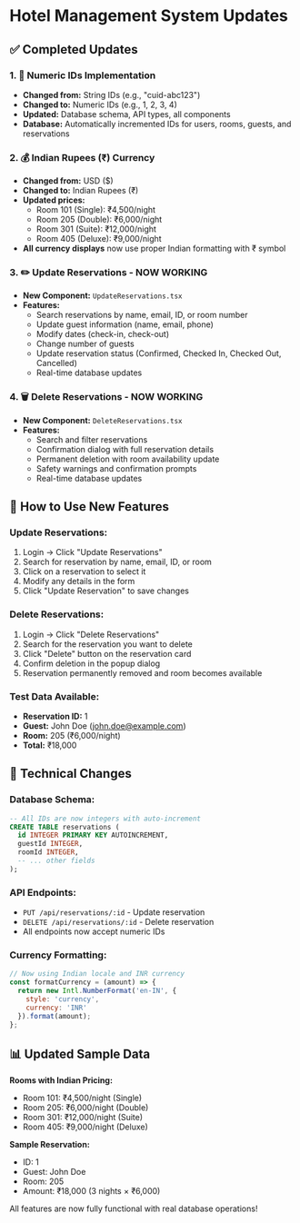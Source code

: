 # Hotel Management System Updates

## ✅ **Completed Updates**

### **1. 🔢 Numeric IDs Implementation**
- **Changed from:** String IDs (e.g., "cuid-abc123") 
- **Changed to:** Numeric IDs (e.g., 1, 2, 3, 4)
- **Updated:** Database schema, API types, all components
- **Database:** Automatically incremented IDs for users, rooms, guests, and reservations

### **2. 💰 Indian Rupees (₹) Currency**
- **Changed from:** USD ($) 
- **Changed to:** Indian Rupees (₹)
- **Updated prices:**
  - Room 101 (Single): ₹4,500/night
  - Room 205 (Double): ₹6,000/night  
  - Room 301 (Suite): ₹12,000/night
  - Room 405 (Deluxe): ₹9,000/night
- **All currency displays** now use proper Indian formatting with ₹ symbol

### **3. ✏️ Update Reservations - NOW WORKING**
- **New Component:** `UpdateReservations.tsx`
- **Features:**
  - Search reservations by name, email, ID, or room number
  - Update guest information (name, email, phone)
  - Modify dates (check-in, check-out)
  - Change number of guests
  - Update reservation status (Confirmed, Checked In, Checked Out, Cancelled)
  - Real-time database updates

### **4. 🗑️ Delete Reservations - NOW WORKING**
- **New Component:** `DeleteReservations.tsx`
- **Features:**
  - Search and filter reservations
  - Confirmation dialog with full reservation details
  - Permanent deletion with room availability update
  - Safety warnings and confirmation prompts
  - Real-time database updates

## 🎯 **How to Use New Features**

### **Update Reservations:**
1. Login → Click "Update Reservations"
2. Search for reservation by name, email, ID, or room
3. Click on a reservation to select it
4. Modify any details in the form
5. Click "Update Reservation" to save changes

### **Delete Reservations:**
1. Login → Click "Delete Reservations" 
2. Search for the reservation you want to delete
3. Click "Delete" button on the reservation card
4. Confirm deletion in the popup dialog
5. Reservation permanently removed and room becomes available

### **Test Data Available:**
- **Reservation ID:** 1
- **Guest:** John Doe (john.doe@example.com)
- **Room:** 205 (₹6,000/night)
- **Total:** ₹18,000

## 🔧 **Technical Changes**

### **Database Schema:**
```sql
-- All IDs are now integers with auto-increment
CREATE TABLE reservations (
  id INTEGER PRIMARY KEY AUTOINCREMENT,
  guestId INTEGER,
  roomId INTEGER,
  -- ... other fields
);
```

### **API Endpoints:**
- `PUT /api/reservations/:id` - Update reservation
- `DELETE /api/reservations/:id` - Delete reservation
- All endpoints now accept numeric IDs

### **Currency Formatting:**
```javascript
// Now using Indian locale and INR currency
const formatCurrency = (amount) => {
  return new Intl.NumberFormat('en-IN', {
    style: 'currency',
    currency: 'INR'
  }).format(amount);
};
```

## 📊 **Updated Sample Data**

**Rooms with Indian Pricing:**
- Room 101: ₹4,500/night (Single)
- Room 205: ₹6,000/night (Double) 
- Room 301: ₹12,000/night (Suite)
- Room 405: ₹9,000/night (Deluxe)

**Sample Reservation:**
- ID: 1
- Guest: John Doe
- Room: 205
- Amount: ₹18,000 (3 nights × ₹6,000)

All features are now fully functional with real database operations!
